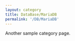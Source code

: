 ```yaml
---
layout: category
title: DataBase/MariaDB
permalink: '/DB/MariaDB'
---
```


Another sample category page.

